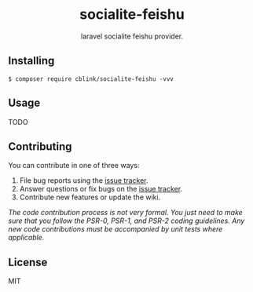 <h1 align="center"> socialite-feishu </h1>

<p align="center"> laravel socialite feishu provider.</p>


## Installing

```shell
$ composer require cblink/socialite-feishu -vvv
```

## Usage

TODO

## Contributing

You can contribute in one of three ways:

1. File bug reports using the [issue tracker](https://github.com/cblink/socialite-feishu/issues).
2. Answer questions or fix bugs on the [issue tracker](https://github.com/cblink/socialite-feishu/issues).
3. Contribute new features or update the wiki.

_The code contribution process is not very formal. You just need to make sure that you follow the PSR-0, PSR-1, and PSR-2 coding guidelines. Any new code contributions must be accompanied by unit tests where applicable._

## License

MIT